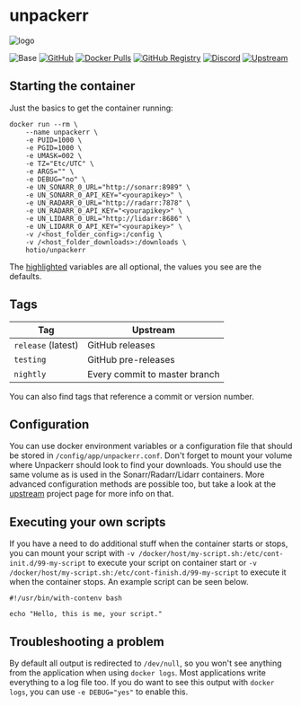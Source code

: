 # unpackerr

![logo](https://hotio.dev/img/unpackerr.png)

![Base](https://img.shields.io/badge/base-alpine-blue)
[![GitHub](https://img.shields.io/badge/source-github-lightgrey)](https://github.com/hotio/docker-unpackerr)
[![Docker Pulls](https://img.shields.io/docker/pulls/hotio/unpackerr)](https://hub.docker.com/r/hotio/unpackerr)
[![GitHub Registry](https://img.shields.io/badge/registry-ghcr.io-blue)](https://github.com/users/hotio/packages/container/package/unpackerr)
[![Discord](https://img.shields.io/discord/610068305893523457?color=738ad6&label=discord&logo=discord&logoColor=white)](https://discord.gg/3SnkuKp)
[![Upstream](https://img.shields.io/badge/upstream-project-yellow)](https://github.com/davidnewhall/unpackerr)

## Starting the container

Just the basics to get the container running:

```shell hl_lines="3 4 5 6 7 8"
docker run --rm \
    --name unpackerr \
    -e PUID=1000 \
    -e PGID=1000 \
    -e UMASK=002 \
    -e TZ="Etc/UTC" \
    -e ARGS="" \
    -e DEBUG="no" \
    -e UN_SONARR_0_URL="http://sonarr:8989" \
    -e UN_SONARR_0_API_KEY="<yourapikey>" \
    -e UN_RADARR_0_URL="http://radarr:7878" \
    -e UN_RADARR_0_API_KEY="<yourapikey>" \
    -e UN_LIDARR_0_URL="http://lidarr:8686" \
    -e UN_LIDARR_0_API_KEY="<yourapikey>" \
    -v /<host_folder_config>:/config \
    -v /<host_folder_downloads>:/downloads \
    hotio/unpackerr
```

The [highlighted](https://hotio.dev/containers/unpackerr) variables are all optional, the values you see are the defaults.

## Tags

| Tag                | Upstream                      |
| -------------------|-------------------------------|
| `release` (latest) | GitHub releases               |
| `testing`          | GitHub pre-releases           |
| `nightly`          | Every commit to master branch |

You can also find tags that reference a commit or version number.

## Configuration

You can use docker environment variables or a configuration file that should be stored in `/config/app/unpackerr.conf`. Don't forget to mount your volume where Unpackerr should look to find your downloads. You should use the same volume as is used in the Sonarr/Radarr/Lidarr containers. More advanced configuration methods are possible too, but take a look at the [upstream](https://github.com/davidnewhall/unpackerr) project page for more info on that.

## Executing your own scripts

If you have a need to do additional stuff when the container starts or stops, you can mount your script with `-v /docker/host/my-script.sh:/etc/cont-init.d/99-my-script` to execute your script on container start or `-v /docker/host/my-script.sh:/etc/cont-finish.d/99-my-script` to execute it when the container stops. An example script can be seen below.

```shell
#!/usr/bin/with-contenv bash

echo "Hello, this is me, your script."
```

## Troubleshooting a problem

By default all output is redirected to `/dev/null`, so you won't see anything from the application when using `docker logs`. Most applications write everything to a log file too. If you do want to see this output with `docker logs`, you can use `-e DEBUG="yes"` to enable this.

